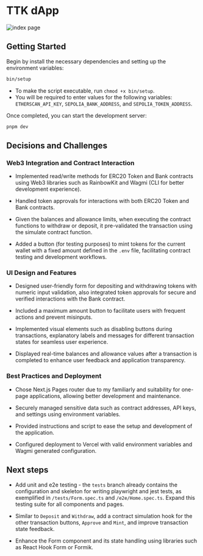 # TTK dApp

![index page](https://i.imgur.com/rs1Fkaa.jpeg)

## Getting Started

Begin by install the necessary dependencies and setting up the environment variables:

```bash
bin/setup
```

- To make the script executable, run `chmod +x bin/setup`.
- You will be required to enter values for the following variables: `ETHERSCAN_API_KEY`, `SEPOLIA_BANK_ADDRESS`, and `SEPOLIA_TOKEN_ADDRESS`.

Once completed, you can start the development server:

```bash
pnpm dev
```

## Decisions and Challenges

### Web3 Integration and Contract Interaction

- Implemented read/write methods for ERC20 Token and Bank contracts using Web3 libraries such as RainbowKit and Wagmi (CLI for better development experience).
- Handled token approvals for interactions with both ERC20 Token and Bank contracts.

- Given the balances and allowance limits, when executing the contract functions to withdraw or deposit, it pre-validated the transaction using the simulate contract function.

- Added a button (for testing purposes) to mint tokens for the current wallet with a fixed amount defined in the `.env` file, facilitating contract testing and development workflows.

### UI Design and Features

- Designed user-friendly form for depositing and withdrawing tokens with numeric input validation, also integrated token approvals for secure and verified interactions with the Bank contract.
- Included a maximum amount button to facilitate users with frequent actions and prevent misinputs.

- Implemented visual elements such as disabling buttons during transactions, explanatory labels and messages for different transaction states for seamless user experience.

- Displayed real-time balances and allowance values after a transaction is completed to enhance user feedback and application transparency.

### Best Practices and Deployment

- Chose Next.js Pages router due to my familiarly and suitability for one-page applications, allowing better development and maintenance.

- Securely managed sensitive data such as contract addresses, API keys, and settings using environment variables.

- Provided instructions and script to ease the setup and development of the application.
- Configured deployment to Vercel with valid environment variables and Wagmi generated configuration.

## Next steps

- Add unit and e2e testing - the `tests` branch already contains the configuration and skeleton for writing playwright and jest tests, as exemplified in `/tests/Form.spec.ts` and `/e2e/Home.spec.ts`. Expand this testing suite for all components and pages.

- Similar to `Deposit` and `Withdraw`, add a contract simulation hook for the other transaction buttons, `Approve` and `Mint`, and improve transaction state feedback.

- Enhance the Form component and its state handling using libraries such as React Hook Form or Formik.

